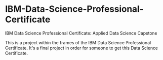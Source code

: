 # IBM-Data-Science-Professional-Certificate
IBM Data Science Professional Certificate: Applied Data Science Capstone

This is a project within the frames of the IBM Data Science Professional Certificate. It's a final project in order for someone to get this Data Science Certificate.
